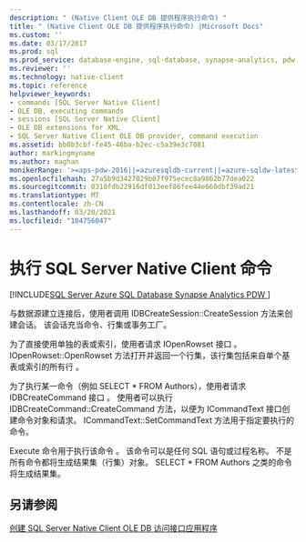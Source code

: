 ```yaml
---
description: " (Native Client OLE DB 提供程序执行命令) "
title: " (Native Client OLE DB 提供程序执行命令) |Microsoft Docs"
ms.custom: ''
ms.date: 03/17/2017
ms.prod: sql
ms.prod_service: database-engine, sql-database, synapse-analytics, pdw
ms.reviewer: ''
ms.technology: native-client
ms.topic: reference
helpviewer_keywords:
- commands [SQL Server Native Client]
- OLE DB, executing commands
- sessions [SQL Server Native Client]
- OLE DB extensions for XML
- SQL Server Native Client OLE DB provider, command execution
ms.assetid: bb0b3cbf-fe45-46ba-b2ec-c5a39e3c7081
author: markingmyname
ms.author: maghan
monikerRange: '>=aps-pdw-2016||=azuresqldb-current||=azure-sqldw-latest||>=sql-server-2016||>=sql-server-linux-2017||=azuresqldb-mi-current'
ms.openlocfilehash: 27a5b9d3427029b07f975ecec8a9862b77dea022
ms.sourcegitcommit: 0310fdb22916df013eef86fee44e660dbf39ad21
ms.translationtype: MT
ms.contentlocale: zh-CN
ms.lasthandoff: 03/20/2021
ms.locfileid: "104756047"
---
```

# <a name="executing-a-sql-server-native-client-command"></a>执行 SQL Server Native Client 命令
[!INCLUDE[SQL Server Azure SQL Database Synapse Analytics PDW ](../../includes/applies-to-version/sql-asdb-asdbmi-asa-pdw.md)]

  与数据源建立连接后，使用者调用 IDBCreateSession::CreateSession  方法来创建会话。 该会话充当命令、行集或事务工厂。  
  
 为了直接使用单独的表或索引，使用者请求 IOpenRowset 接口  。 IOpenRowset::OpenRowset 方法打开并返回一个行集，该行集包括来自单个基表或索引的所有行  。  
  
 为了执行某一命令（例如 SELECT \* FROM Authors），使用者请求 IDBCreateCommand 接口  。 使用者可以执行 IDBCreateCommand::CreateCommand  方法，以便为 ICommandText  接口创建命令对象和请求。 ICommandText::SetCommandText  方法用于指定要执行的命令。  
  
 Execute 命令用于执行该命令  。 该命令可以是任何 SQL 语句或过程名称。 不是所有命令都将生成结果集（行集）对象。 SELECT * FROM Authors 之类的命令将生成结果集。  
  
## <a name="see-also"></a>另请参阅  
 [创建 SQL Server Native Client OLE DB 访问接口应用程序](../../relational-databases/native-client-ole-db-provider/creating-a-sql-server-native-client-ole-db-provider-application.md)  
  
  
